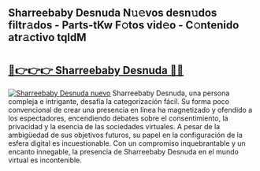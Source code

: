 ## Sharreebaby Desnuda N𝚞𝚎vos desn𝚞dos filtr𝚊dos - Parts-tKw F𝚘tos vid𝚎o - C𝚘ntenido atr𝚊ctivo tqldM

# <h2><a href="http://mb7yxwa.tromn.icu/?c=Sharreebaby+Desnuda">🔗👉👉👉 Sharreebaby Desnuda 🔗🔗</a></h2>

[![Sharreebaby Desnuda nuevo](https://i.imgur.com/pEAQMta.gif)](http://mb7yxwa.tromn.icu/?c=Sharreebaby+Desnuda)
Sharreebaby Desnuda, una persona compleja e intrigante, desafía la categorización fácil. Su forma poco convencional de crear una presencia en línea ha magnetizado y ofendido a los espectadores, encendiendo debates sobre el consentimiento, la privacidad y la esencia de las sociedades virtuales. A pesar de la ambigüedad de sus objetivos futuros, su papel en la configuración de la esfera digital es incuestionable. Con un compromiso inquebrantable y un encanto innegable, la presencia de Sharreebaby Desnuda en el mundo virtual es incontenible.
